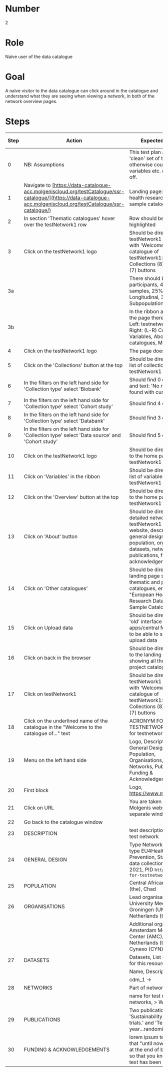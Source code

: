 # Number

2

# Role

Naïve user of the data catalogue

# Goal

A naïve visitor to the data catalogue can click around in the catalogue and understand what they are seeing when viewing a network, in both of the network overview pages.

# Steps

| Step | Action | Expected result | Github bug/issue | Playwright test |
| ---- | ------ | --------------- | ----------------- | -----------------|
| 0 | NB: Assumptions | This test plan assumes a 'clean' set of test data, otherwise counts for variables etc. might be off. | | |
| 1 | Navigate to [https://data-catalogue-acc.molgeniscloud.org/testCatalogue/ssr-catalogue/](https://data-catalogue-acc.molgeniscloud.org/testCatalogue/ssr-catalogue/) | Landing page: European health research data and sample catalogue| | |
| 2 | In section 'Thematic catalogues' hover over the testNetwork1 row | Row should be highlighted | | |
| 3 | Click on the testNetwork1 logo | Should be directed to the testNetwork1 home page with 'Welcome to the catalogue of testNetwork1: [etc]', and Collections (8), Variables (7) buttons | | |
| 3a | | There should be 3.700 participants, 498 samples, 25% Longitudinal, 3 Subpopulations given. | | |
| 3b | | In the ribbon at the top of the page there should be: Left: testnetwerk1 logo, Right: (L-R) Collections, Variables, About, Other catalogues, More | | |
| 4 | Click on the testNetwork1 logo | The page doesn't change | | |
| 5 | Click on the 'Collections' button at the top | Should be directed to the list of collections for testNetwork1 | | |
| 6 | In the filters on the left hand side for 'Collection type' select 'Biobank' | Should find 0 collections and text: 'No resources found with current filters' | | |
| 7 | In the filters on the left hand side for 'Collection type' select 'Cohort study' | Should find 4 collections | | |
| 8 | In the filters on the left hand side for 'Collection type' select 'Databank' | Should find 3 collections | | |
| 9 | In the filters on the left hand side for 'Collection type' select 'Data source' and 'Cohort study' | Should find 5 collections | | |
| 10 | Click on the testNetwork1 logo | Should be directed back to the home page for testNetwork1 | | |
| 11 | Click on 'Variables' in the ribbon | Should be directed to the list of variables for testNetwork1 | | |
| 12 | Click on the 'Overview' button at the top | Should be directed back to the home page for testNetwork1 | | |
| 13 | Click on 'About' button | Should be directed to the detailed network page for testNetwork1 with logo, website, description, general design, population, organisations, datasets, networks, publications, funding & acknowledgements | | |
| 14 | Click on 'Other catalogues' | Should be directed to the landing page showing all thematic and project catalogues, entitled "European Health Research Data and Sample Catalogue" | | |
| 15 | Click on Upload data | Should be directed to the 'old' interface apps/central for the user to be able to sign in and upload data | | |
| 16 | Click on back in the browser | Should be directed back to the landing page showing all thematic and project catalogues | | |
| 17 | Click on testNetwork1 | Should be directed to the testNetwork1 home page with 'Welcome to the catalogue of testNetwork1: [etc]', and Collections (8), Variables (7) buttons | | |
| 18 | Click on the underlined name of the catalogue in the "Welcome to the catalogue of..." text | ACRONYM FOR TESTNETWORK 1, name for testnetwork1 | | |
| 19 | Menu on the left hand side | Logo, Description, General Design, Population, Organisations, Datasets, Networks, Publications, Funding & Acknowledgements | | |
| 20 | First block | Logo, <https://www.molgenis.org> | | |
| 21 | Click on URL | You are taken to the Molgenis website in a separate window | | |
| 22 | Go back to the catalogue window | | | |
| 23 | DESCRIPTION | test description for new test network | | |
| 24 | GENERAL DESIGN | Type Network, Network type EU4Health - Prevention, Start/End data collection 1975 until 2021, PID `https://pid-for-testnetwork1.org` | | |
| 25 | POPULATION | Central African Republic (the), Chad | | |
| 26 | ORGANISATIONS | Lead organisations, University Medical Center Groningen (UMCG), Netherlands (the) | | |
|    | | Additional organisations, Amsterdam Medical Center (AMC), Netherlands (the), Cynexo (CYN), Italy | | |
| 27 | DATASETS | Datasets, List of datasets for this resource | | |
|    | | Name, Description | | |
|    | | cdm_1 -> | | |
| 28 | NETWORKS | Part of networks | | |
|    | | name for test network of networks, > Website, -> | | |
| 29 | PUBLICATIONS | Two publications: 'Sustainability...phase 3 trials.' and 'Ten-year...randomized trial.' | | |
| 30 | FUNDING & ACKNOWLEDGEMENTS | lorem ipsum text, check that "until now" is shown at the end of both fields so that you know the full text has been displayed | | |